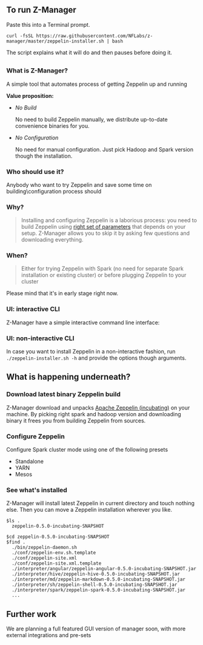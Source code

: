 ## To run Z-Manager

Paste this into a Terminal prompt.
```shell
curl -fsSL https://raw.githubusercontent.com/NFLabs/z-manager/master/zeppelin-installer.sh | bash
```

The script explains what it will do and then pauses before doing it.


##
### What is Z-Manager?
A simple tool that automates process of getting Zeppelin up and running

**Value proposition:**
  - *No Build*

    No need to build Zeppelin manually, we distribute up-to-date convenience binaries for you.

  - *No Configuration*

    No need for manual configuration. Just pick Hadoop and Spark version though the installation.

### Who should use it?
Anybody who want to try Zeppelin and save some time on building\configuration process should

### Why?
> Installing and configuring Zeppelin is a laborious process: you need to build
  Zeppelin using [right set of parameters]() that depends on your setup.
  Z-Manager allows you to skip it by asking few questions and downloading everything.

### When?
> Either for trying Zeppelin with Spark  (no need for separate Spark installation or existing cluster) or before plugging Zeppelin to your cluster


Please mind that it's in early stage right now.




### UI: interactive CLI
Z-Manager have a simple interactive command line interface:
<div id="video"></div>

### UI: non-interactive CLI
In case you want to install Zeppelin in a non-interactive fashion, run `./zeppelin-installer.sh -h` and provide the options though arguments.


## What is happening underneath?

### Download latest binary Zeppelin build

Z-Manager download and unpacks [Apache Zeppelin (incubating)](zeppelin.incubator.apache.org) on your machine.
By picking right spark and hadoop version and downloading binary it frees you from building Zeppelin from sources.


### Configure Zeppelin

Configure Spark cluster mode using one of the following presets
  - Standalone
  - YARN
  - Mesos



### See what's installed

Z-Manager will install latest Zeppelin in current directory and touch nothing else.
Then you can move a Zeppelin installation wherever you like.

```shell
$ls .
  zeppelin-0.5.0-incubating-SNAPSHOT
  
$cd zeppelin-0.5.0-incubating-SNAPSHOT
$find .
  ./bin/zeppelin-daemon.sh
  ./conf/zeppelin-env.sh.template
  ./conf/zeppelin-site.xml
  ./conf/zeppelin-site.xml.template
  ./interpreter/angular/zeppelin-angular-0.5.0-incubating-SNAPSHOT.jar
  ./interpreter/hive/zeppelin-hive-0.5.0-incubating-SNAPSHOT.jar
  ./interpreter/md/zeppelin-markdown-0.5.0-incubating-SNAPSHOT.jar
  ./interpreter/sh/zeppelin-shell-0.5.0-incubating-SNAPSHOT.jar
  ./interpreter/spark/zeppelin-spark-0.5.0-incubating-SNAPSHOT.jar
  ...
```



## Further work
We are planning a full featured GUI version of manager soon, with more external integrations and pre-sets

